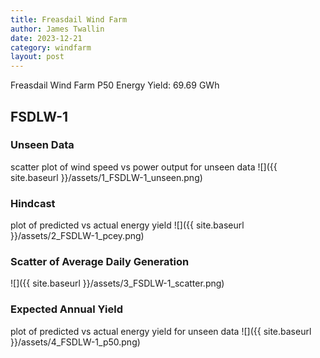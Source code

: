 ```yaml
---
title: Freasdail Wind Farm
author: James Twallin
date: 2023-12-21
category: windfarm
layout: post
---
```

Freasdail Wind Farm P50 Energy Yield: 69.69 GWh

FSDLW-1
-------------
### Unseen Data 
scatter plot of wind speed vs power output for unseen data
![]({{ site.baseurl }}/assets/1_FSDLW-1_unseen.png)
### Hindcast 
plot of predicted vs actual energy yield
![]({{ site.baseurl }}/assets/2_FSDLW-1_pcey.png)
### Scatter of Average Daily Generation 

![]({{ site.baseurl }}/assets/3_FSDLW-1_scatter.png)
### Expected Annual Yield 
plot of predicted vs actual energy yield for unseen data
![]({{ site.baseurl }}/assets/4_FSDLW-1_p50.png)

